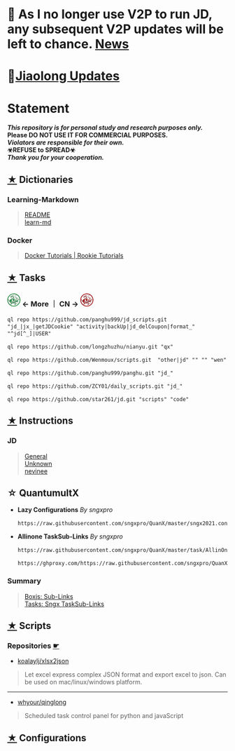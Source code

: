 # 📌 As I no longer use V2P to run JD, any subsequent V2P updates will be left to chance. [News](./Log/News.md#news)
# 📌[Jiaolong Updates](./INS/JD/qinglong/Updatelog/Jiaolong.md#jiaolong)

# Statement
  
***This repository is for personal study and research purposes only.***    
**Please DO NOT USE IT FOR COMMERCIAL PURPOSES.**  
***Violators are responsible for their own.***  
**☣REFUSE to SPREAD☣**   
***Thank you for your cooperation.***


## [★](./Dict) Dictionaries
### Learning-Markdown
> [README](https://github.com/Oreomeow/README#readme)  
> [learn-md](https://xianbai.me/learn-md/index.html)
### Docker
> [Docker Tutorials | Rookie Tutorials](https://www.runoob.com/docker/docker-tutorial.html)  


## [★](./Tasks) Tasks
### [<img src="/Icons/qinglong/QL.png" title="QL" width="30" height="30" />][QL] ← More ｜ CN → [<img src="/Icons/qinglong/QLCN.png" title="QL" width="30" height="30" />][QLCN]
```
ql repo https://github.com/panghu999/jd_scripts.git "jd_|jx_|getJDCookie" "activity|backUp|jd_delCoupon|format_" "^jd[^_]|USER"
```
```
ql repo https://github.com/longzhuzhu/nianyu.git "qx"
```
```
ql repo https://github.com/Wenmoux/scripts.git  "other|jd" "" "" "wen"
```
```
ql repo https://github.com/panghu999/panghu.git "jd_"
```
```
ql repo https://github.com/ZCY01/daily_scripts.git "jd_"
```
```
ql repo https://github.com/star261/jd.git "scripts" "code" 
```


## [★](./INS) Instructions
### JD
> [General](https://www.kdocs.cn/l/cvv59F3SXS4B)  
> [Unknown](./INS/JD/Unknown#readme)  
> [nevinee](./INS/JD/nevinee#readme)  


## ☆ QuantumultX
- **Lazy Configurations** *By sngxpro*
  ```  
  https://raw.githubusercontent.com/sngxpro/QuanX/master/sngx2021.conf
  ```
 
- **Allinone TaskSub-Links** *By sngxpro*
  ```
  https://raw.githubusercontent.com/sngxpro/QuanX/master/task/AllinOne.json
  ```
  ```
  https://ghproxy.com/https://raw.githubusercontent.com/sngxpro/QuanX/master/task/AllinOne.json
  ```

### Summary
> [Boxjs: Sub-Links](./QX/Boxjs#readme)  
> [Tasks: Sngx TaskSub-Links](https://github.com/sngxpro/QuanX/tree/master/task#readme)


## [★](./Scripts) Scripts 
### Repositories [☛](./Scripts#repositories)
- [koalaylj/xlsx2json](https://github.com/koalaylj/xlsx2json#readme)
> Let excel express complex JSON format and export excel to json. Can be used on mac/linux/windows platform.
---
- [whyour/qinglong](https://github.com/whyour/qinglong)
> Scheduled task control panel for python and javaScript


## [★](./Conf) Configurations  



[QL]:./Tasks/qlrepo#readme
[QLCN]:./Tasks/qlrepo/repoCN.md#cn
